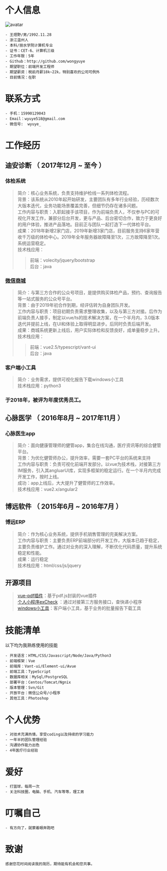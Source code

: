 # 个人信息

![avatar](http://hd1.dahe100.cn/examples/20200423203957.png)
```
- 王煜野/男/1992.11.28
- 浙江温州人
- 本科/丽水学院计算机专业 
- 证书：CET-6、计算机三级
- 工作年限：5年
- Github：http://github.com/wongyuye
- 期望职位：前端开发工程师
- 期望薪资：税前月薪18k~22k，特别喜欢的公司可例外
- 目前情况：在职
```

# 联系方式
```
- 手机：15990129043 
- Email：wyuye518@gmail.com
- 微信号:  wyuye_
```

# 工作经历

## 迪安诊断 （ 2017年12月 ~ 至今 ）

### 体检系统

> 简介：核心业务系统，负责支持维护检线一系列体检流程。<br/>
> 背景：该系统从2010年起开始研发，主要团队有多年行业经验，历经数次大版本迭代，业务功能场景覆盖完善，但细节仍存在诸多问题。<br/>
> 工作内容与职责：入职起接手该项目，作为前端负责人，不仅参与PC的可视化开发工作，兼部分后台开发，更与产品、后台密切合作，致力于更良好的用户体验，推进产品落地。目前正与团队一起打造下一代体检平台。<br/>
> 成果：2018年新增2家门店，2019年新增3家门店，目前服务支持6家年营收千万级的体检中心。2019年全年服务器故障降至1次，三方故障降至1次。系统运营稳定。<br/>
> 技术栈应用：<br/>
> > 前端：volecity/jquery/bootstrap<br/>
> > 后台：java<br/>


### [微信商城 ](http://hd1.dahe100.cn/#/index)

> 简介：与第三方合作的公众号项目，是提供购买体检产品，预约、查询报告等一站式服务的公众号平台。<br/>
> 背景：由于2019年初合作到期，经评估转为自身团队开发。<br/>
> 工作内容与职责：项目初期负责需求整理收集，以及与第三方对接。后作为前端负责人接手，制定以vue/ts的技术解决方案，在一个半月内，3.0版本迭代并提前上线，在UI和体验上取得明显进步。后同时负责后端开发。<br/>
> 成果：商城系统更新上线后，用户实际体检和反馈良好，成单量稳步上升。<br/>
> 技术栈应用：<br/>
> > 前端：vue2.5/typescript/vant-ui<br/>
> > 后台：java

### 客户端小工具

> 简介：业务需求，提供可视化报告下载windows小工具<br/>
> 技术栈应用：python3

### **于2018年，被评为年度优秀员工。**
  
## 心脉医学 （ 2016年8月 ~ 2017年11月 ）

###  心脉医生app

>简介：面向健康管理师的健管app，集合在线沟通，医疗资讯等的综合健管平台。<br/>
> 背景：为优化健管师办公，提升效率，需要一套PC平台的系统来支持<br/>
> 工作内容与职责：负责可视化前端开发部分。以vue为技术栈，对接第三方IM服务，引入其angluarUI库，实现多框架的稳定运行。在一个半月内完成开发工作，按时上线。<br/>
> 成功：app上线后，大大提升了健管师的工作效率。<br/>
> 技术栈应用：vue2.x/angular2

## 博远软件 （ 2015年6月 ~ 2016年7月 ）

###  博远ERP

>简介：作为核心业务系统，提供手机销售管理的完美解决方案。<br/>
> 工作内容与职责：主要负责ERP前端部分的开发工作，大版本已趋于稳定，主要负责维护工作。通过对业务的深入理解，不断优化代码质量，提升系统稳定和性能。<br/>
> 成果：运行稳定<br/>
> 技术栈应用：html/css/js/jquery
  
## 开源项目

>  [vue-pdf插件](https://www.npmjs.com/package/vue-my-pdf-viewer)：基于pdf.js封装的vue插件<br/>
>  [个人小程序exCheck](https://github.com/wongyuye/xiaochenxu.express_check) ：通过对接第三方服务接口，查快递小程序<br/>
>  [windows小工具](https://github.com/wongyuye/patchDownload)：客户端小工具，基于业务的批量报告下载工具

# 技能清单
以下均为我熟练使用的技能

```
- 开发语言：HTML/CSS/Javascript/Node/Java/Python3
- 前端框架：Vue
- 前端库：Vant-ui/Element-ui/Avue
- 前端工具：TypeScript
- 数据库相关：MySql/PostgreSQL
- 部署平台：Centos/Tomcat/Ngnix
- 版本管理：Svn/Git
- 开放平台：微信公众号/小程序
- 其他工具：Photoshop
```

# 个人优势
```
- 对技术充满热情，享受coding以及持续的学习能力
- 一年半的团队管理经验
- 沟通协作能力出色
- 4年医疗行业经验
```

# 爱好
```
- 打篮球，每周一次
- 关注科技圈，电脑、手机、汽车等等，理工男
```

# 叮嘱自己
```
- 有方向了，就蒙着眼奔跑吧
```
     
# 致谢
```
感谢您花时间阅读我的简历，期待能有机会和您共事。
```
